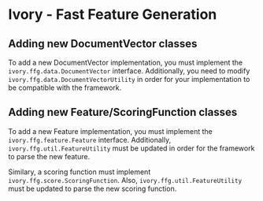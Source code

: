 Ivory - Fast Feature Generation
====================

Adding new DocumentVector classes
---------------------------------
To add a new DocumentVector implementation, you must implement the `ivory.ffg.data.DocumentVector` interface. Additionally,
you need to modify `ivory.ffg.data.DocumentVectorUtility` in order for your implementation to be compatible with the
framework.

Adding new Feature/ScoringFunction classes
--------------------------
To add a new Feature implementation, you must implement the `ivory.ffg.feature.Feature` interface. Additionally, `ivory.ffg.util.FeatureUtility` must be updated in order for the framework to parse the new feature.

Similary, a scoring function must implement `ivory.ffg.score.ScoringFunction`. Also, `ivory.ffg.util.FeatureUtility` must be updated to parse the new scoring function.

